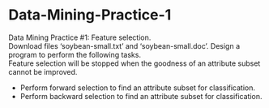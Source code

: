 # Data-Mining-Practice-1
Data Mining Practice #1: Feature selection.  
Download files ‘soybean-small.txt’ and ‘soybean-small.doc’. 
Design a program to perform the following tasks.  
Feature selection will be stopped when the goodness of an attribute subset cannot be improved.

* Perform forward selection to find an attribute subset for classification.
* Perform backward selection to find an attribute subset for classification.
